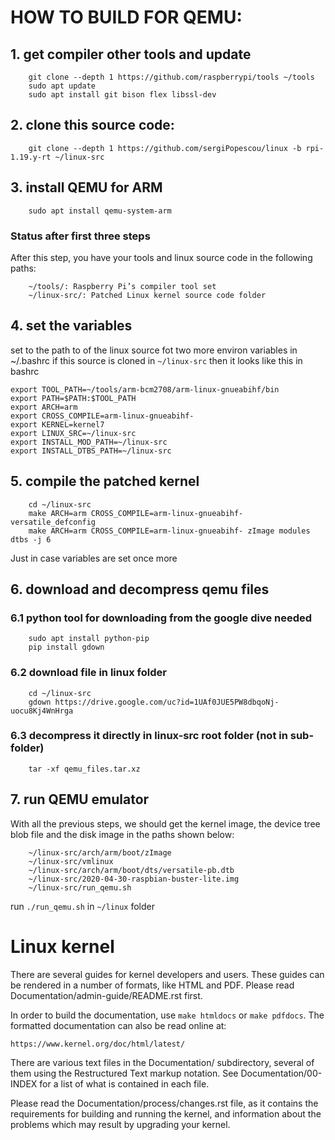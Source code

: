 HOW TO BUILD FOR QEMU:
=====================


## 1. get compiler other tools and update

```
    git clone --depth 1 https://github.com/raspberrypi/tools ~/tools
    sudo apt update
    sudo apt install git bison flex libssl-dev
```

## 2. clone this source code:

```
    git clone --depth 1 https://github.com/sergiPopescou/linux -b rpi-1.19.y-rt ~/linux-src
```


## 3. install QEMU for ARM
```
    sudo apt install qemu-system-arm
```
### Status after first three steps

After this step, you have your tools and linux source code in the following paths:
```
    ~/tools/: Raspberry Pi’s compiler tool set
    ~/linux-src/: Patched Linux kernel source code folder
```

## 4. set the variables
set to the path to of the linux source fot two more environ variables in ~/.bashrc
if this source is cloned in `~/linux-src` then it looks like this in bashrc

```
export TOOL_PATH=~/tools/arm-bcm2708/arm-linux-gnueabihf/bin
export PATH=$PATH:$TOOL_PATH
export ARCH=arm
export CROSS_COMPILE=arm-linux-gnueabihf-
export KERNEL=kernel7
export LINUX_SRC=~/linux-src
export INSTALL_MOD_PATH=~/linux-src
export INSTALL_DTBS_PATH=~/linux-src
```

## 5. compile the patched kernel
```
    cd ~/linux-src
    make ARCH=arm CROSS_COMPILE=arm-linux-gnueabihf- versatile_defconfig
    make ARCH=arm CROSS_COMPILE=arm-linux-gnueabihf- zImage modules dtbs -j 6
```
Just in case variables are set once more


## 6. download and decompress qemu files

### 6.1 python tool for downloading from the google dive needed
```
    sudo apt install python-pip
    pip install gdown
```
### 6.2 download file in linux folder
```
    cd ~/linux-src
    gdown https://drive.google.com/uc?id=1UAf0JUE5PW8dbqoNj-uocu8Kj4WnHrga
```
### 6.3 decompress it directly in linux-src root folder (not in sub-folder)
```
    tar -xf qemu_files.tar.xz
```

## 7. run QEMU emulator

With all the previous steps, we should get the kernel image, the device tree blob file and the disk image in the paths shown below:
```
    ~/linux-src/arch/arm/boot/zImage
    ~/linux-src/vmlinux
    ~/linux-src/arch/arm/boot/dts/versatile-pb.dtb
    ~/linux-src/2020-04-30-raspbian-buster-lite.img
    ~/linux-src/run_qemu.sh
```

run `./run_qemu.sh` in `~/linux` folder




Linux kernel
============

There are several guides for kernel developers and users. These guides can
be rendered in a number of formats, like HTML and PDF. Please read
Documentation/admin-guide/README.rst first.

In order to build the documentation, use ``make htmldocs`` or
``make pdfdocs``.  The formatted documentation can also be read online at:

    https://www.kernel.org/doc/html/latest/

There are various text files in the Documentation/ subdirectory,
several of them using the Restructured Text markup notation.
See Documentation/00-INDEX for a list of what is contained in each file.

Please read the Documentation/process/changes.rst file, as it contains the
requirements for building and running the kernel, and information about
the problems which may result by upgrading your kernel.
